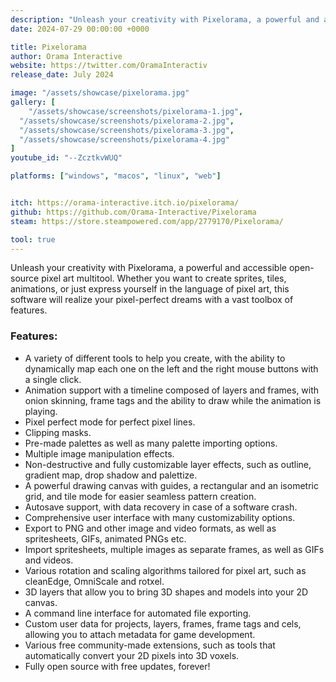 ```yaml
---
description: "Unleash your creativity with Pixelorama, a powerful and accessible open-source pixel art multitool. Whether you want to create sprites, tiles, animations, or just express yourself in the language of pixel art, this software will realize your pixel-perfect dreams with a vast toolbox of features. "
date: 2024-07-29 00:00:00 +0000

title: Pixelorama
author: Orama Interactive
website: https://twitter.com/OramaInteractiv
release_date: July 2024

image: "/assets/showcase/pixelorama.jpg"
gallery: [
	"/assets/showcase/screenshots/pixelorama-1.jpg",
  "/assets/showcase/screenshots/pixelorama-2.jpg",
  "/assets/showcase/screenshots/pixelorama-3.jpg",
  "/assets/showcase/screenshots/pixelorama-4.jpg"
]
youtube_id: "--ZcztkvWUQ"

platforms: ["windows", "macos", "linux", "web"]


itch: https://orama-interactive.itch.io/pixelorama/
github: https://github.com/Orama-Interactive/Pixelorama
steam: https://store.steampowered.com/app/2779170/Pixelorama/

tool: true
---
```


Unleash your creativity with Pixelorama, a powerful and accessible open-source pixel art multitool. Whether you want to create sprites, tiles, animations, or just express yourself in the language of pixel art, this software will realize your pixel-perfect dreams with a vast toolbox of features.

### Features:
- A variety of different tools to help you create, with the ability to dynamically map each one on the left and the right mouse buttons with a single click.
- Animation support with a timeline composed of layers and frames, with onion skinning, frame tags and the ability to draw while the animation is playing.
- Pixel perfect mode for perfect pixel lines.
- Clipping masks.
- Pre-made palettes as well as many palette importing options.
- Multiple image manipulation effects.
- Non-destructive and fully customizable layer effects, such as outline, gradient map, drop shadow and palettize.
- A powerful drawing canvas with guides, a rectangular and an isometric grid, and tile mode for easier seamless pattern creation.
- Autosave support, with data recovery in case of a software crash.
- Comprehensive user interface with many customizability options.
- Export to PNG and other image and video formats, as well as spritesheets, GIFs, animated PNGs etc.
- Import spritesheets, multiple images as separate frames, as well as GIFs and videos.
- Various rotation and scaling algorithms tailored for pixel art, such as cleanEdge, OmniScale and rotxel.
- 3D layers that allow you to bring 3D shapes and models into your 2D canvas.
- A command line interface for automated file exporting.
- Custom user data for projects, layers, frames, frame tags and cels, allowing you to attach metadata for game development.
- Various free community-made extensions, such as tools that automatically convert your 2D pixels into 3D voxels.
- Fully open source with free updates, forever!